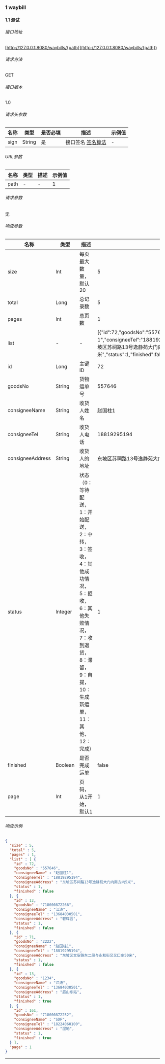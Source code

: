 ### 1 waybill ###

#### 1.1 测试 ####

###### 接口地址 ######

[http://127.0.0.1:8080/waybills/{path}](http://127.0.0.1:8080/waybills/{path})

###### 请求方法 ######
GET

###### 接口版本 ######
1.0

###### 请求头参数 ######

|名称|类型|是否必填|描述|示例值|
|---|---|---|---|---|
| sign | String | 是 | 接口签名 <a href='html/签名算法.html' target='_blank'>签名算法</a> | \- |

###### URL参数 ######

|名称|类型|描述|示例值|
|---|---|---|---|
| path | \- | \- | 1 |

###### 请求参数 ######

无

###### 响应参数 ######

|名称|类型|描述|示例值|
|---|---|---|---|
| size | Int | 每页最大数量，默认20 | 5 |
| total | Long | 总记录数 | 5 |
| pages | Int | 总页数 | 1 |
| list | \- | \- | \[{"id":72,"goodsNo":"557646","consigneeName":"赵国柱1","consigneeTel":"18819295194","consigneeAddress":"东坡区苏祠路13号逸静苑大门向南方向5米","status":1,"finished":false}] |
| id | Long | 主键ID | 72 |
| goodsNo | String | 货物运单号 | 557646 |
| consigneeName | String | 收货人姓名 | 赵国柱1 |
| consigneeTel | String | 收货人电话 | 18819295194 |
| consigneeAddress | String | 收货人的地址 | 东坡区苏祠路13号逸静苑大门向南方向5米 |
| status | Integer | 状态（0：等待配送，1：开始配送，2：中转，3：签收，4：其他成功情况，5：拒收，6：其他失败情况，7：收到退货，8：滞留，9：自提，10：生成新运单，11：其他，12：完成） | 1 |
| finished | Boolean | 是否完成运单 | false |
| page | Int | 页码，从1开始，默认1 | 1 |

###### 响应示例 ######

```json
{
  "size" : 5,
  "total" : 5,
  "pages" : 1,
  "list" : [ {
    "id" : 72,
    "goodsNo" : "557646",
    "consigneeName" : "赵国柱1",
    "consigneeTel" : "18819295194",
    "consigneeAddress" : "东坡区苏祠路13号逸静苑大门向南方向5米",
    "status" : 1,
    "finished" : false
  }, {
    "id" : 12,
    "goodsNo" : "718000872266",
    "consigneeName" : "江涛",
    "consigneeTel" : "13684030501",
    "consigneeAddress" : "碧辉园",
    "status" : 1,
    "finished" : false
  }, {
    "id" : 71,
    "goodsNo" : "2222",
    "consigneeName" : "赵国柱1",
    "consigneeTel" : "18819295194",
    "consigneeAddress" : "东坡区文安路东二段与永和街交叉口东50米",
    "status" : 1,
    "finished" : false
  }, {
    "id" : 13,
    "goodsNo" : "1234",
    "consigneeName" : "江涛",
    "consigneeTel" : "13684030501",
    "consigneeAddress" : "眉山东站",
    "status" : 1,
    "finished" : true
  }, {
    "id" : 161,
    "goodsNo" : "718000872252",
    "consigneeName" : "SDF",
    "consigneeTel" : "18224060100",
    "consigneeAddress" : "湿地",
    "status" : 1,
    "finished" : true
  } ],
  "page" : 1
}
```

---
